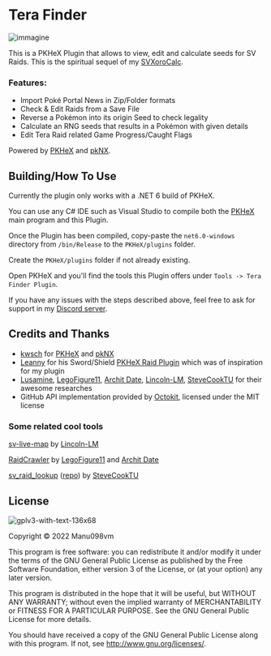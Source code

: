 # Tera Finder
![immagine](https://user-images.githubusercontent.com/52102823/206939004-160166fd-f698-4039-b8ce-f18d8f39a6ae.png)

This is a PKHeX Plugin that allows to view, edit and calculate seeds for SV Raids. This is the spiritual sequel of my [SVXoroCalc](https://github.com/Manu098vm/SVResearches).

### Features:
* Import Poké Portal News in Zip/Folder formats
* Check & Edit Raids from a Save File
* Reverse a Pokémon into its origin Seed to check legality
* Calculate an RNG seeds that results in a Pokémon with given details
* Edit Tera Raid related Game Progress/Caught Flags

Powered by [PKHeX](https://github.com/kwsch/PKHeX) and [pkNX](https://github.com/kwsch/pkNX).

## Building/How To Use
Currently the plugin only works with a .NET 6 build of PKHeX.

You can use any C# IDE such as Visual Studio to compile both the [PKHeX](https://github.com/kwsch/PKHeX) main program and this Plugin.

Once the Plugin has been compiled, copy-paste the `net6.0-windows` directory from `/bin/Release` to the `PKHeX/plugins` folder.

Create the `PKHeX/plugins` folder if not already existing.

Open PKHeX and you'll find the tools this Plugin offers under `Tools -> Tera Finder Plugin`.

If you have any issues with the steps described above, feel free to ask for support in my [Discord server](https://discord.gg/F9nMfvw9sS).


## Credits and Thanks
* [kwsch](https://github.com/kwsch) for [PKHeX](https://github.com/kwsch/PKHeX) and [pkNX](https://github.com/kwsch/pkNX)
* [Leanny](https://github.com/Leanny) for his Sword/Shield [PKHeX Raid Plugin](https://github.com/Leanny/PKHeX_Raid_Plugin) which was of inspiration for my plugin
* [Lusamine](https://github.com/Lusamine), [LegoFigure11](https://github.com/LegoFigure11), [Archit Date](https://github.com/architdate), [Lincoln-LM](https://github.com/Lincoln-LM), [SteveCookTU](https://github.com/SteveCookTU) for their awesome researches
* GitHub API implementation provided by [Octokit](https://github.com/octokit/octokit.net), licensed under the MIT license

### Some related cool tools
[sv-live-map](https://github.com/Lincoln-LM/sv-live-map) by [Lincoln-LM](https://github.com/Lincoln-LM)

[RaidCrawler](https://github.com/LegoFigure11/RaidCrawler) by [LegoFigure11](https://github.com/LegoFigure11) and [Archit Date](https://github.com/architdate)

[sv_raid_lookup](https://stevecooktu.github.io/sv_raid_lookup/) ([repo](https://github.com/SteveCookTU/sv_raid_lookup)) by [SteveCookTU](https://github.com/SteveCookTU)


## License
![gplv3-with-text-136x68](https://user-images.githubusercontent.com/52102823/199572700-4e02ed70-74ef-4d67-991e-3168d93aac0d.png)

Copyright © 2022 Manu098vm

This program is free software: you can redistribute it and/or modify
it under the terms of the GNU General Public License as published by
the Free Software Foundation, either version 3 of the License, or
(at your option) any later version.

This program is distributed in the hope that it will be useful,
but WITHOUT ANY WARRANTY; without even the implied warranty of
MERCHANTABILITY or FITNESS FOR A PARTICULAR PURPOSE.  See the
GNU General Public License for more details.

You should have received a copy of the GNU General Public License
along with this program.  If not, see <http://www.gnu.org/licenses/>.
